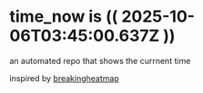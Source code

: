 # time_now is (( 2025-10-06T03:45:00.637Z ))

an automated repo that shows the currnent time

inspired by [breakingheatmap](https://github.com/breakingheatmap/breakingheatmap)